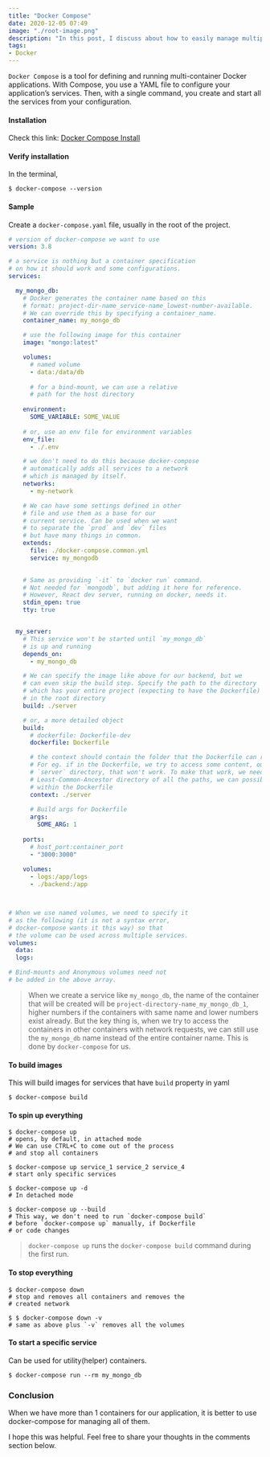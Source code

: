 ```yaml
---
title: "Docker Compose"
date: 2020-12-05 07:49
image: "./root-image.png"
description: "In this post, I discuss about how to easily manage multiple containers using docker-compose."
tags:
- Docker
---
```


`Docker Compose` is a tool for defining and running multi-container Docker
applications. With Compose, you use a YAML file to configure your
application’s services. Then, with a single command, you create and
start all the services from your configuration.


#### Installation
Check this link: [Docker Compose Install](https://docs.docker.com/compose/install/)


#### Verify installation
In the terminal,
```shell
$ docker-compose --version
```

#### Sample
Create a `docker-compose.yaml` file, usually in the root of the project.
```yaml
# version of docker-compose we want to use
version: 3.8  

# a service is nothing but a container specification
# on how it should work and some configurations.
services:

  my_mongo_db:
    # Docker generates the container name based on this
    # format: project-dir-name_service-name_lowest-number-available.
    # We can override this by specifying a container_name.
    container_name: my_mongo_db

    # use the following image for this container
    image: "mongo:latest"

    volumes: 
      # named volume
      - data:/data/db
      
      # for a bind-mount, we can use a relative 
      # path for the host directory
    
    environment: 
      SOME_VARIABLE: SOME_VALUE
    
    # or, use an env file for environment variables
    env_file: 
      - ./.env

    # we don't need to do this because docker-compose
    # automatically adds all services to a network 
    # which is managed by itself.
    networks:
      - my-network

    # We can have some settings defined in other 
    # file and use them as a base for our 
    # current service. Can be used when we want 
    # to separate the `prod` and `dev` files
    # but have many things in common.
    extends:
      file: ./docker-compose.common.yml
      service: my_mongodb
    

    # Same as providing `-it` to `docker run` command.
    # Not needed for `mongodb`, but adding it here for reference.
    # However, React dev server, running on docker, needs it.
    stdin_open: true
    tty: true


  my_server:
    # This service won't be started until `my_mongo_db` 
    # is up and running
    depends_on: 
      - my_mongo_db

    # We can specify the image like above for our backend, but we 
    # can even skip the build step. Specify the path to the directory
    # which has your entire project (expecting to have the Dockerfile)
    # in the root directory
    build: ./server

    # or, a more detailed object
    build: 
      # dockerfile: Dockerfile-dev
      dockerfile: Dockerfile

      # the context should contain the folder that the Dockerfile can reference.
      # For eg. if in the Dockerfile, we try to access some content, outside of the 
      # `server` directory, that won't work. To make that work, we need to specify the
      # Least-Common-Ancestor directory of all the paths, we can possibly visit from 
      # within the Dockerfile
      context: ./server
      
      # Build args for Dockerfile
      args:
        SOME_ARG: 1
    
    ports: 
      # host_port:container_port
      - "3000:3000"
    
    volumes:
      - logs:/app/logs
      - ./backend:/app



# When we use named volumes, we need to specify it 
# as the following (it is not a syntax error, 
# docker-compose wants it this way) so that 
# the volume can be used across multiple services.
volumes: 
  data:
  logs:

# Bind-mounts and Anonymous volumes need not 
# be added in the above array.

```

> When we create a service like `my_mongo_db`,
the name of the container that will be created will
be `project-directory-name_my_mongo_db_1`, higher
numbers if the containers with same name and lower
numbers exist already. But the key thing is, when we
try to access the containers in other containers
with network requests, we can still use the
`my_mongo_db` name instead of the entire container
name. This is done by `docker-compose` for us.


#### To build images
This will build images for services that
have `build` property in yaml
```shell
$ docker-compose build
```


#### To spin up everything
```shell
$ docker-compose up
# opens, by default, in attached mode
# We can use CTRL+C to come out of the process 
# and stop all containers

$ docker-compose up service_1 service_2 service_4
# start only specific services

$ docker-compose up -d
# In detached mode

$ docker-compose up --build
# This way, we don't need to run `docker-compose build`
# before `docker-compose up` manually, if Dockerfile 
# or code changes
```

> `docker-compose up` runs the `docker-compose build` command
during the first run.

#### To stop everything
```shell
$ docker-compose down
# stop and removes all containers and removes the 
# created network

$ $ docker-compose down -v
# same as above plus `-v` removes all the volumes 
```


#### To start a specific service
Can be used for utility(helper) containers.
```shell
$ docker-compose run --rm my_mongo_db
```


### Conclusion

When we have more than 1 containers for our 
application, it is better to use docker-compose 
for managing all of them.

I hope this was helpful. Feel free to share your 
thoughts in the comments section below.
